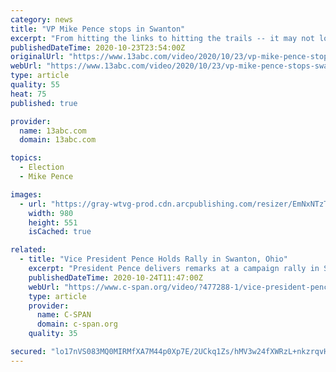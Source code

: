 ```yaml
---
category: news
title: "VP Mike Pence stops in Swanton"
excerpt: "From hitting the links to hitting the trails -- it may not look like much from the highway, but a big project is underway on the former site of the Spuyten Duyval and Cottonwood Creek golf courses."
publishedDateTime: 2020-10-23T23:54:00Z
originalUrl: "https://www.13abc.com/video/2020/10/23/vp-mike-pence-stops-swanton/"
webUrl: "https://www.13abc.com/video/2020/10/23/vp-mike-pence-stops-swanton/"
type: article
quality: 55
heat: 75
published: true

provider:
  name: 13abc.com
  domain: 13abc.com

topics:
  - Election
  - Mike Pence

images:
  - url: "https://gray-wtvg-prod.cdn.arcpublishing.com/resizer/EmNxNTzTFXBObjoLmE5GcoFrZMM=/980x0/smart/do0bihdskp9dy.cloudfront.net/10-23-2020/t_5969b745094d4ac3a7e29582486f620c_name_file_1280x720_2000_v3_1_.jpg"
    width: 980
    height: 551
    isCached: true

related:
  - title: "Vice President Pence Holds Rally in Swanton, Ohio"
    excerpt: "President Pence delivers remarks at a campaign rally in Swanton, Ohio. Vice President Pence delivers remarks at a campaign rally in Swanton, Ohio. Vice President Pence delivered remarks at a campaign rally in support of his and President Trump’s reelection on"
    publishedDateTime: 2020-10-24T11:47:00Z
    webUrl: "https://www.c-span.org/video/?477288-1/vice-president-pence-holds-rally-swanton-ohio"
    type: article
    provider:
      name: C-SPAN
      domain: c-span.org
    quality: 35

secured: "lo17nVS083MQ0MIRMfXA7M44p0Xp7E/2UCkq1Zs/hMV3w24fXWRzL+nkzrqvHtfb1rvWeG8jyZ9wzze/UTPmVl/TEXI8vafNhX5ysLKMW80HuZ3VvXFbnS/o54lpLtYlRPGJXklgEotEEhACmA63aHeTwzmJsrxvIerwzmIEDtISLtMI22KiDlVkrj7YtFtEXt7eTJNoVtsX1SkPWWagfzxKoByNVbZcisU0fsj4RsbpigGoBwlGA3hTRihTj2EfDiHX2Ozs+9badhVrueOah0/E1y8aQBsLAW55jz5M2SBq267gDY28U5eTvhwYabwWyYGOHeJsofD2gcM9kSkcF8+/+5txTq76mn2P0ovTobs=;231TBgy0P8WoGeEWsxBMgg=="
---
```


